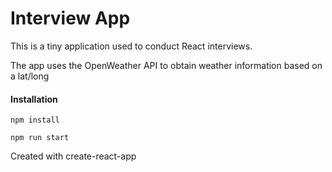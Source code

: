 # Interview App
This is a tiny application used to conduct React interviews.

The app uses the OpenWeather API to obtain weather information based on a lat/long

#### Installation
`npm install`

`npm run start`



Created with create-react-app